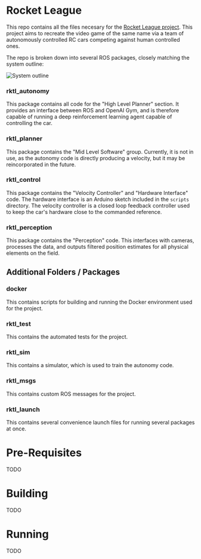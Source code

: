# Rocket League
This repo contains all the files necesary for the [Rocket League project](https://wiki.purduearc.com/wiki/rocket-league/overview). This project aims to recreate
the video game of the same name via a team of autonomously controlled RC cars competing against human controlled ones.

The repo is broken down into several ROS packages, closely matching the system outline:

![System outline](https://wiki.purduearc.com/wiki/rocket-league/assets/images/system-overview.png)
### rktl_autonomy
This package contains all code for the "High Level Planner" section. It provides an interface between ROS and OpenAI Gym, and is therefore capable of running a deep reinforcement learning agent capable of controlling the car.

### rktl_planner
This package contains the "Mid Level Software" group. Currently, it is not in use, as the autonomy code is directly producing a velocity, but it may be reincorporated in the future.

### rktl_control
This package contains the "Velocity Controller" and "Hardware Interface" code. The hardware interface is an Arduino sketch included in the `scripts` directory. The velocity controller is a closed loop feedback controller used to keep the car's hardware close to the commanded reference.

### rktl_perception
This package contains the "Perception" code. This interfaces with cameras, processes the data, and outputs filtered position estimates for all physical elements on the field.

## Additional Folders / Packages
### docker
This contains scripts for building and running the Docker environment used for the project.

### rktl_test
This contains the automated tests for the project.

### rktl_sim
This contains a simulator, which is used to train the autonomy code.

### rktl_msgs
This contains custom ROS messages for the project.

### rktl_launch
This contains several convenience launch files for running several packages at once.


# Pre-Requisites
TODO

# Building
TODO

# Running
TODO
